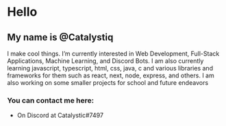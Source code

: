 # Hello
## My name is @Catalystiq

I make cool things. I’m currently interested in Web Development, Full-Stack Applications,  Machine Learning, and Discord Bots. I am also currently learning javascript, typescript, html, css, java, c and various libraries and frameworks for them such as react, next, node, express, and others. I am also working on some smaller projects for school and future endeavors

### You can contact me here:
- On Discord at Catalystic#7497

<!---
Catalystiq/Catalystiq is a ✨ special ✨ repository because its `README.md` (this file) appears on your GitHub profile.
You can click the Preview link to take a look at your changes.
--->

